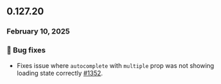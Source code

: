 ## 0.127.20

### February 10, 2025

### 🐛 Bug fixes

- Fixes issue where `autocomplete` with `multiple` prop was not showing loading state correctly [#1352](https://github.com/formkit/formkit/issues/1352).